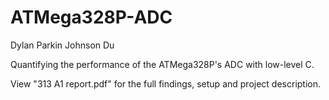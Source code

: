 # ATMega328P-ADC

Dylan Parkin
Johnson Du

Quantifying the performance of the ATMega328P's ADC with low-level C.

View "313 A1 report.pdf" for the full findings, setup and project description.
